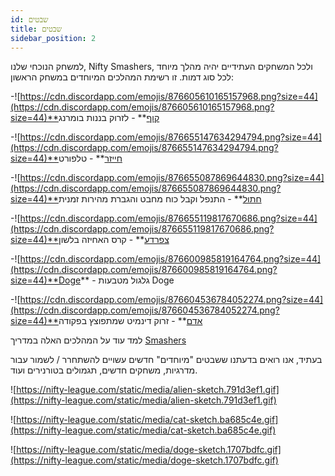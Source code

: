 ```yaml
---
id: שבטים
title: שבטים
sidebar_position: 2
---
```


למשחק הנוכחי שלנו, Nifty Smashers, ולכל המשחקים העתידיים יהיה מהלך מיוחד לכל סוג דמות. זו רשימת המהלכים המיוחדים במשחק הראשון:

-![https://cdn.discordapp.com/emojis/876605610165157968.png?size=44](https://cdn.discordapp.com/emojis/876605610165157968.png?size=44)**קוף** - לזרוק בננות בומרנג

-![https://cdn.discordapp.com/emojis/876655147634294794.png?size=44](https://cdn.discordapp.com/emojis/876655147634294794.png?size=44)**חייזר** - טלפורט

-![https://cdn.discordapp.com/emojis/876655087869644830.png?size=44](https://cdn.discordapp.com/emojis/876655087869644830.png?size=44)**חתול** - התנפל וקבל כוח מחבט והגברת מהירות זמנית

-![https://cdn.discordapp.com/emojis/876655119817670686.png?size=44](https://cdn.discordapp.com/emojis/876655119817670686.png?size=44)**צפרדע** - קרס האחיזה בלשון

-![https://cdn.discordapp.com/emojis/876600985819164764.png?size=44](https://cdn.discordapp.com/emojis/876600985819164764.png?size=44)**Doge** - גלגול מטבעות Doge

-![https://cdn.discordapp.com/emojis/876604536784052274.png?size=44](https://cdn.discordapp.com/emojis/876604536784052274.png?size=44)**אדם** - זרוק דינמיט שמתפוצץ בפקודה

למד עוד על המהלכים האלה במדריך [Smashers](/guides/nifty-smashers/tribes)

בעתיד, אנו רואים בדעתנו ששבטים "מיוחדים" חדשים עשויים להשתחרר / לשמור עבור מדרגיות, משחקים חדשים, תגמולים בטורנירים ועוד.

![https://nifty-league.com/static/media/alien-sketch.791d3ef1.gif](https://nifty-league.com/static/media/alien-sketch.791d3ef1.gif)

![https://nifty-league.com/static/media/cat-sketch.ba685c4e.gif](https://nifty-league.com/static/media/cat-sketch.ba685c4e.gif)

![https://nifty-league.com/static/media/doge-sketch.1707bdfc.gif](https://nifty-league.com/static/media/doge-sketch.1707bdfc.gif)
